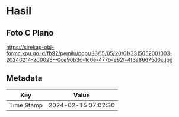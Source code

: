 # Hasil

## Foto C Plano

https://sirekap-obj-formc.kpu.go.id/fb92/pemilu/pdpr/33/15/05/20/01/3315052001003-20240214-200023--0ce90b3c-1c0e-477b-992f-4f3a86d75d0c.jpg


## Metadata

| Key        | Value               |
| ---------- | ------------------- |
| Time Stamp | 2024-02-15 07:02:30 |



